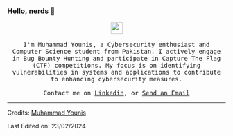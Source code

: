 ### Hello, nerds 👋

<p align="center">
  <img src="https://user-images.githubusercontent.com/5679180/79618120-0daffb80-80be-11ea-819e-d2b0fa904d07.gif" width="27px">
  <br><br>
  <samp>
I'm Muhammad Younis, a Cybersecurity enthusiast and Computer Science student from Pakistan. I actively engage in Bug Bounty Hunting and participate in Capture The Flag (CTF) competitions. My focus is on identifying vulnerabilities in systems and applications to contribute to enhancing cybersecurity measures.
     <br><br>Contact me on <a href="https://www.linkedin.com/in/naiyarah/">Linkedin</a>, or <a href="younisj278@gmail.com">Send an Email</a>
  </samp>
</p>

<!--
**Younis/Younis** is a ✨ _special_ ✨ repository because its `README.md` (this file) appears on your GitHub profile.

Here are some ideas to get you started:

- 🔭 I’m currently working on ...
- 🌱 I’m currently learning ...
- 👯 I’m looking to collaborate on ...
- 🤔 I’m looking for help with ...
- 💬 Ask me about ...
- 📫 How to reach me: ...
- 😄 Pronouns: ...
- ⚡ Fun fact: ...
-->

-----
Credits: [Muhammad Younis](https://github.com/YounisJ)

Last Edited on: 23/02/2024
